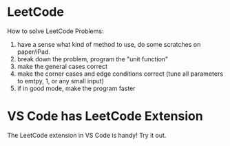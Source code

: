# LeetCode
How to solve LeetCode Problems:

1. have a sense what kind of method to use, do some scratches on paper/iPad.
2. break down the problem, program the "unit function"
3. make the general cases correct
4. make the corner cases and edge conditions correct (tune all parameters to emtpy, 1, or any small input)
5. if in good mode, make the program faster

# VS Code has LeetCode Extension
The LeetCode extension in VS Code is handy! Try it out.
